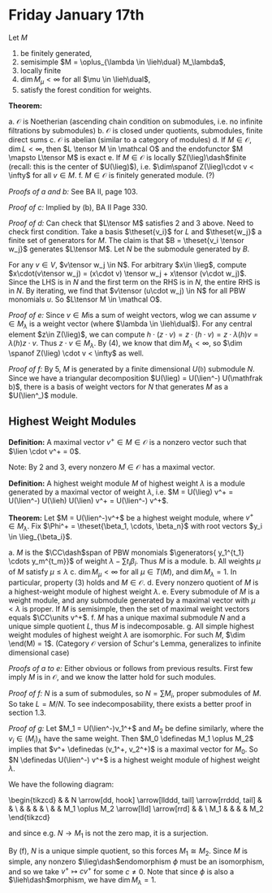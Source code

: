 # Friday January 17th

Let $M$ 

1. be finitely generated, 
2. semisimple $M = \oplus_{\lambda \in \lieh\dual} M_\lambda$, 
3. locally finite 
4. $\dim M_\mu < \infty$ for all $\mu \in \lieh\dual$,
5. satisfy the forest condition for weights.

**Theorem:**

a. $\mathcal O$ is Noetherian (ascending chain condition on submodules, i.e. no infinite filtrations by submodules)
b. $\mathcal O$ is closed under quotients, submodules, finite direct sums
c. $\mathcal O$ is abelian (similar to a category of modules)
d. If $M\in \mathcal O$, $\dim L < \infty$, then $L \tensor M \in \mathcal O$ and the endofunctor $M \mapsto L\tensor M$ is exact
e. If $M\in \mathcal O$ is locally $Z(\lieg)\dash$finite (recall: this is the center of $U(\lieg)$), i.e. $\dim\spanof Z(\lieg)\cdot v < \infty$ for all $v\in M$.
f. $M\in \mathcal O$ is finitely generated module. (?) 

*Proofs of a and b:*
See BA II, page 103.

*Proof of c:*
Implied by (b), BA II Page 330.

*Proof of d:*
Can check that $L\tensor M$ satisfies 2 and 3 above.
Need to check first condition.
Take a basis $\theset{v_i}$ for $L$ and $\theset{w_j}$ a finite set of generators for $M$.
The claim is that $B = \theset{v_i \tensor w_j}$ generates $L\tensor M$.
Let $N$ be the submodule generated by $B$.

For any $v\in V$, $v\tensor w_j \in N$.
For arbitrary $x\in \lieg$, compute $x\cdot(v\tensor w_j) = (x\cdot v) \tensor w_j + x\tensor (v\cdot w_j)$.
Since the LHS is in $N$ and the first term on the RHS is in $N$, the entire RHS is in $N$.
By iterating, we find that $v\tensor (u\cdot w_j) \in N$ for all PBW monomials $u$.
So $L\tensor M \in \mathcal O$.


*Proof of e:*
Since $v\in M$is a sum of weight vectors, wlog we can assume $v \in M_\lambda$ is a weight vector (where $\lambda \in \lieh\dual$).
For any central element $z\in Z(\lieg)$, we can compute $h\cdot(z\cdot v) = z \cdot (h\cdot v) = z \cdot \lambda(h) v = \lambda(h)z \cdot v$. 
Thus $z\cdot v\in M_\lambda$.
By (4), we know that $\dim M_\lambda < \infty$, so $\dim \spanof Z(\lieg) \cdot v < \infty$ as well.

*Proof of f:*
By 5, $M$ is generated by a finite dimensional $U(\mathfrak b)$ submodule $N$.
Since we have a triangular decomposition $U(\lieg) = U(\lien^-) U(\mathfrak b)$, there is a basis of weight vectors for $N$ that generates $M$ as a $U(\lien^_)$ module.

## Highest Weight Modules

**Definition:**
A maximal vector $v^+ \in M \in \mathcal O$ is a nonzero vector such that $\lien \cdot v^+ = 0$.

Note: By 2 and 3, every nonzero $M\in \mathcal O$ has a maximal vector.

**Definition:**
A highest weight module $M$ of highest weight $\lambda$ is a module generated by a maximal vector of weight $\lambda$, i.e. 
$M = U(\lieg) v^+ = U(\lien^-) U(\lieh) U(\lien) v^+ = U(\lien^-) v^+$.

**Theorem:**
Let $M = U(\lien^-)v^+$ be a highest weight module, where $v^+ \in M_\lambda$.
Fix $\Phi^+ = \theset{\beta_1, \cdots, \beta_n}$ with root vectors $y_i \in \lieg_{\beta_i}$.

a. $M$ is the $\CC\dash$span of PBW monomials $\generators{ y_1^{t_1} \cdots y_m^{t_m}}$ of weight $\lambda - \sum t_i \beta_i$.
  Thus $M$ is a module.
b. All weights $\mu$ of $M$ satisfy $\mu \leq \lambda$
c. $\dim M_\mu < \infty$ for all $\mu \in T(M)$, and $\dim M_\lambda = 1$.
  In particular, property (3) holds and $M \in \mathcal O$.
d. Every nonzero quotient of $M$ is a highest-weight module of highest weight $\lambda$.
e. Every submodule of $M$ is a weight module, and any submodule generated by a maximal vector with $\mu < \lambda$ is proper.
  If $M$ is semisimple, then the set of maximal weight vectors equals $\CC\units v^+$.
f. $M$ has a unique maximal submodule $N$ and a unique simple quotient $L$, thus $M$ is indecomposable.
g. All simple highest weight modules of highest weight $\lambda$ are isomorphic.
  For such $M$, $\dim \end(M) = 1$. (Category $\mathcal O$ version of Schur's Lemma, generalizes to infinite dimensional case)
  
*Proofs of a to e:*
Either obvious or follows from previous results.
First few imply $M$ is in $\mathcal O$, and we know the latter hold for such modules.

*Proof of f:*
$N$ is a sum of submodules, so $N = \sum M_i$, proper submodules of $M$.
So take $L = M/N$.
To see indecomposability, there exists a better proof in section 1.3.

*Proof of g:*
Let $M_1 = U(\lien^-)v_1^+$ and $M_2$ be define similarly, where the $v_i \in (M_i)_\lambda$ have the same weight.
Then $M_0 \definedas M_1 \oplus M_2$ implies that $v^+ \definedas (v_1^+, v_2^+)$ is a maximal vector for $M_0$.
So $N \definedas U(\lien^-) v^+$ is a highest weight module of highest weight $\lambda$.

We have the following diagram:

\begin{tikzcd}
&  & N \arrow[dd, hook] \arrow[llddd, tail] \arrow[rrddd, tail] &  &     \\
&  &                                                            &  &     \\
&  & M_1 \oplus M_2 \arrow[lld] \arrow[rrd]                     &  &     \\
M_1 &  &                                                            &  & M_2
\end{tikzcd}

and since e.g. $N \to M_1$ is not the zero map, it is a surjection.

By (f), $N$ is a unique simple quotient, so this forces $M_1 \cong M_2$.
Since $M$ is simple, any nonzero $\lieg\dash$endomorphism $\phi$ must be an isomorphism, and so we take $v^+ \mapsto cv^+$ for some $c\neq 0$.
Note that since $\phi$ is also a $\lieh\dash$morphism, we have $\dim M_\lambda = 1$.



